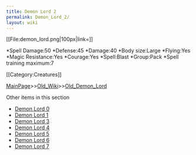 ```yaml
---
title: Demon Lord 2
permalink: Demon_Lord_2/
layout: wiki
---
```

[[File:demon_lord.png|100px|link=]]

*Spell Damage:50
*Defense:45
*Damage:40
*Body size:Large
*Flying:Yes
*Magic Resistance:Yes
*Courage:Yes
*Spell:Blast
*Group:Pack
*Spell training maximum:7

[[Category:Creatures]]

[MainPage](/keeperrl_wiki/ "wikilink")>>[Old_Wiki](/keeperrl_wiki/Old_Wiki "wikilink")>>[Old_Demon_Lord](/keeperrl_wiki/Old_Demon_Lord "wikilink")

Other items in this section
-    [Demon Lord 0](/keeperrl_wiki/Demon_Lord_0 "wikilink")
-    [Demon Lord 1](/keeperrl_wiki/Demon_Lord_1 "wikilink")
-    [Demon Lord 3](/keeperrl_wiki/Demon_Lord_3 "wikilink")
-    [Demon Lord 4](/keeperrl_wiki/Demon_Lord_4 "wikilink")
-    [Demon Lord 5](/keeperrl_wiki/Demon_Lord_5 "wikilink")
-    [Demon Lord 6](/keeperrl_wiki/Demon_Lord_6 "wikilink")
-    [Demon Lord 7](/keeperrl_wiki/Demon_Lord_7 "wikilink")
